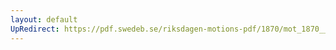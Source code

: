 ```yaml
---
layout: default
UpRedirect: https://pdf.swedeb.se/riksdagen-motions-pdf/1870/mot_1870__ak__00108/mot_1870__ak__00108_002.pdf
---
```

